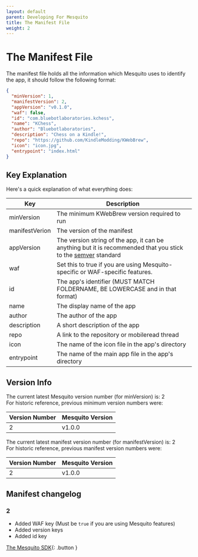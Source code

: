 ```yaml
---
layout: default
parent: Developing For Mesquito
title: The Manifest File
weight: 2
---
```


# The Manifest File
The manifest file holds all the information which Mesquito uses to identify the app, it should follow the following format:

~~~json
{
  "minVersion": 1,
  "manifestVersion": 2,
  "appVersion": "v0.1.0",
  "waf": false,
  "id": "com.bluebotlaboratories.kchess",
  "name": "KChess",
  "author": "Bluebotlaboratories",
  "description": "Chess on a Kindle!",
  "repo": "https://github.com/KindleModding/KWebBrew",
  "icon": "icon.jpg",
  "entrypoint": "index.html"
}
~~~

## Key Explanation
Here's a quick explanation of what everything does:

| Key            | Description                                                                                                                          |
|----------------|--------------------------------------------------------------------------------------------------------------------------------------|
| minVersion     | The minimum KWebBrew version required to run                                                                                         |
| manifestVerion | The version of the manifest                                                                                                          |
| appVersion     | The version string of the app, it can be anything but it is recommended that you stick to the [semver](https://semver.org/) standard |
| waf            | Set this to true if you are using Mesquito-specific or WAF-specific features.                                                        |
| id             | The app's identifier (MUST MATCH FOLDERNAME, BE LOWERCASE and in that format)                                                        |
| name           | The display name of the app                                                                                                          |
| author         | The author of the app                                                                                                                |
| description    | A short description of the app                                                                                                       |
| repo           | A link to the repository or mobileread thread                                                                                        |
| icon           | The name of the icon file in the app's directory                                                                                     |
| entrypoint     | The name of the main app file in the app's directory                                                                                 |

## Version Info
The current latest Mesquito version number (for minVersion) is: 2<br/>
For historic reference, previous minimum version numbers were:<br/>

| Version Number | Mesquito Version |
|----------------|------------------|
| 2              | v1.0.0           |

The current latest manifest version number (for manifestVersion) is: 2<br/>
For historic reference, previous manifest version numbers were:<br/>

| Version Number | Mesquito Version |
|----------------|------------------|
| 2              | v1.0.0           |

## Manifest changelog
### 2
- Added WAF key (Must be `true` if you are using Mesquito features)
- Added version keys
- Added id key

[The Mesquito SDK](./the-mesquito-sdk.html){: .button }